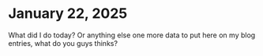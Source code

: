 # January 22, 2025

What did I do today? Or anything else one more data to put here on my blog
entries, what do you guys thinks?
